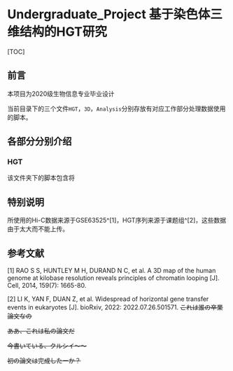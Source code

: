 # Undergraduate_Project  基于染色体三维结构的HGT研究

[TOC]

## 前言

本项目为2020级生物信息专业毕业设计

当前目录下的三个文件`HGT`，`3D`，`Analysis`分别存放有对应工作部分处理数据使用的脚本。

## 各部分分别介绍

### HGT

该文件夹下的脚本包含将

## 特别说明

所使用的Hi-C数据来源于GSE63525^[1]，HGT序列来源于课题组^[2]，这些数据由于太大而不能上传。

## 参考文献

[1] RAO S S, HUNTLEY M H, DURAND N C, et al. A 3D map of the human genome at kilobase resolution reveals principles of chromatin looping [J]. Cell, 2014, 159(7): 1665-80.

[2] LI K, YAN F, DUAN Z, et al. Widespread of horizontal gene transfer events in eukaryotes [J]. bioRxiv, 2022: 2022.07.26.501571.
~~これは誰の卒業論文なの~~

~~ああ、これは私の論文だ~~

~~今書いている、クルシイ～～~~

~~初の論文は完成したーか？~~
